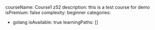 courseName: Course1 z52
description: this is a test course for demo
isPremium: false
complexity: beginner
categories:
- golang
isAvailable: true
learningPaths: []